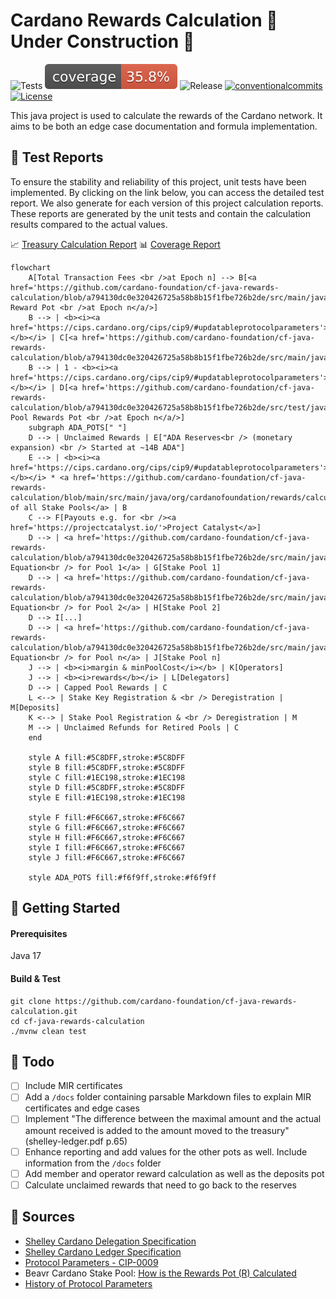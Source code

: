 # Cardano Rewards Calculation 🚧️ Under Construction 🚧️

<p align="left">
<img alt="Tests" src="https://github.com/cardano-foundation/cf-java-rewards-calculation/actions/workflows/tests.yaml/badge.svg?branch=main" />
<img alt="Coverage" src="https://github.com/cardano-foundation/cf-java-rewards-calculation/blob/gh-pages/badges/jacoco.svg?raw=true" />
<img alt="Release" src="https://github.com/cardano-foundation/cf-java-rewards-calculation/actions/workflows/release.yaml/badge.svg?branch=main" />
<a href="https://conventionalcommits.org"><img alt="conventionalcommits" src="https://img.shields.io/badge/Conventional%20Commits-1.0.0-%23FE5196?logo=conventionalcommits" /></a>
<a href="https://opensource.org/licenses/MIT"><img alt="License" src="https://img.shields.io/badge/License-MIT-green.svg" /></a>
</p>

This java project is used to calculate the rewards of the Cardano network. It aims to be both an edge case documentation and formula implementation.

## 🧪 Test Reports

To ensure the stability and reliability of this project, unit tests have been implemented. By clicking on the link below, you can access the detailed test report.
We also generate for each version of this project calculation reports. These reports are generated by the unit tests and contain the calculation results compared to the actual values.

📈 [Treasury Calculation Report](https://cardano-foundation.github.io/cf-java-rewards-calculation/report-latest/treasury_calculation.html)
📊 [Coverage Report](https://cardano-foundation.github.io/cf-java-rewards-calculation/coverage-report/)

```mermaid
flowchart
    A[Total Transaction Fees <br />at Epoch n] --> B[<a href='https://github.com/cardano-foundation/cf-java-rewards-calculation/blob/a794130dc0e320426725a58b8b15f1fbe726b2de/src/main/java/org/cardanofoundation/rewards/calculation/TreasuryCalculation.java#L42'>Total Reward Pot <br />at Epoch n</a/>]
    B --> | <b><i><a href='https://cips.cardano.org/cips/cip9/#updatableprotocolparameters'>treasuryGrowthRate</a></b></i> | C[<a href='https://github.com/cardano-foundation/cf-java-rewards-calculation/blob/a794130dc0e320426725a58b8b15f1fbe726b2de/src/main/java/org/cardanofoundation/rewards/calculation/TreasuryCalculation.java#L17'>Treasury</a/>]
    B --> | 1 - <b><i><a href='https://cips.cardano.org/cips/cip9/#updatableprotocolparameters'>treasuryGrowthRate</a></b></i> | D[<a href='https://github.com/cardano-foundation/cf-java-rewards-calculation/blob/a794130dc0e320426725a58b8b15f1fbe726b2de/src/test/java/org/cardanofoundation/rewards/calculation/PoolRewardCalculationTest.java#L63'>Stake Pool Rewards Pot <br />at Epoch n</a/>]
    subgraph ADA_POTS[" "]
    D --> | Unclaimed Rewards | E["ADA Reserves<br /> (monetary expansion) <br /> Started at ~14B ADA"]
    E --> | <b><i><a href='https://cips.cardano.org/cips/cip9/#updatableprotocolparameters'>monetaryExpandRate</a></b></i> * <a href='https://github.com/cardano-foundation/cf-java-rewards-calculation/blob/main/src/main/java/org/cardanofoundation/rewards/calculation/PoolRewardCalculation.java#L19'>Performance of all Stake Pools</a> | B
    C --> F[Payouts e.g. for <br /><a href='https://projectcatalyst.io/'>Project Catalyst</a>]
    D --> | <a href='https://github.com/cardano-foundation/cf-java-rewards-calculation/blob/a794130dc0e320426725a58b8b15f1fbe726b2de/src/main/java/org/cardanofoundation/rewards/calculation/PoolRewardCalculation.java#L87'>Rewards Equation<br /> for Pool 1</a> | G[Stake Pool 1]
    D --> | <a href='https://github.com/cardano-foundation/cf-java-rewards-calculation/blob/a794130dc0e320426725a58b8b15f1fbe726b2de/src/main/java/org/cardanofoundation/rewards/calculation/PoolRewardCalculation.java#L87'>Rewards Equation<br /> for Pool 2</a> | H[Stake Pool 2]
    D --> I[...]
    D --> | <a href='https://github.com/cardano-foundation/cf-java-rewards-calculation/blob/a794130dc0e320426725a58b8b15f1fbe726b2de/src/main/java/org/cardanofoundation/rewards/calculation/PoolRewardCalculation.java#L87'>Rewards Equation<br /> for Pool n</a> | J[Stake Pool n]
    J --> | <b><i>margin & minPoolCost</i></b> | K[Operators]
    J --> | <b><i>rewards</b></i> | L[Delegators]
    D --> | Capped Pool Rewards | C
    L <--> | Stake Key Registration & <br /> Deregistration | M[Deposits]
    K <--> | Stake Pool Registration & <br /> Deregistration | M
    M --> | Unclaimed Refunds for Retired Pools | C
    end

    style A fill:#5C8DFF,stroke:#5C8DFF
    style B fill:#5C8DFF,stroke:#5C8DFF
    style C fill:#1EC198,stroke:#1EC198
    style D fill:#5C8DFF,stroke:#5C8DFF
    style E fill:#1EC198,stroke:#1EC198

    style F fill:#F6C667,stroke:#F6C667
    style G fill:#F6C667,stroke:#F6C667
    style H fill:#F6C667,stroke:#F6C667
    style I fill:#F6C667,stroke:#F6C667
    style J fill:#F6C667,stroke:#F6C667

    style ADA_POTS fill:#f6f9ff,stroke:#f6f9ff
```

## 🚀 Getting Started

#### Prerequisites

Java 17

#### Build & Test

```
git clone https://github.com/cardano-foundation/cf-java-rewards-calculation.git
cd cf-java-rewards-calculation
./mvnw clean test
```

## 🫡 Todo
 - [ ] Include MIR certificates
 - [ ] Add a `/docs` folder containing parsable Markdown files to explain MIR certificates and edge cases
 - [ ] Implement "The difference between the maximal amount and the actual amount received is added to the amount moved to the treasury" (shelley-ledger.pdf p.65)
 - [ ] Enhance reporting and add values for the other pots as well. Include information from the `/docs` folder
 - [ ] Add member and operator reward calculation as well as the deposits pot
 - [ ] Calculate unclaimed rewards that need to go back to the reserves

## 📖 Sources
 - [Shelley Cardano Delegation Specification](https://github.com/input-output-hk/cardano-ledger/releases/download/cardano-ledger-spec-2023-04-03/shelley-ledger.pdf)
 - [Shelley Cardano Ledger Specification](https://github.com/input-output-hk/cardano-ledger/releases/download/cardano-ledger-spec-2023-04-03/shelley-ledger.pdf)
 - [Protocol Parameters - CIP-0009](https://cips.cardano.org/cips/cip9/)
 - Beavr Cardano Stake Pool: [How is the Rewards Pot (R) Calculated](https://archive.ph/HQfoV/fb8166e31d2bf61d3d6ca769e7785f2a96530f8e.webp)
 - [History of Protocol Parameters](https://beta.explorer.cardano.org/en/protocol-parameters/)

